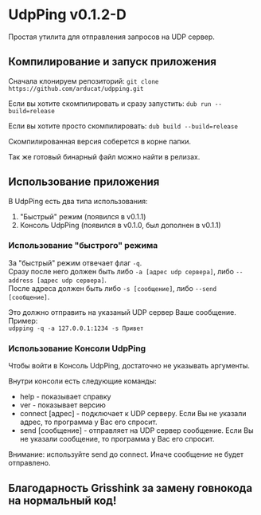 # UdpPing v0.1.2-D

Простая утилита для отправления запросов на UDP сервер.

## Компилирование и запуск приложения


Сначала клонируем репозиторий:
`git clone https://github.com/arducat/udpping.git`


Если вы хотите скомпилировать и сразу запустить:
`dub run --build=release`


Если вы хотите просто скомпилировать:
`dub build --build=release`

Скомпилированная версия соберется в корне папки.

Так же готовый бинарный файл можно найти в релизах.

## Использование приложения

В UdpPing есть два типа использования:
1. "Быстрый" режим (появился в v0.1.1)
2. Консоль UdpPing (появился в v0.1.0, был дополнен в v0.1.1)

### Использование "быстрого" режима

За "быстрый" режим отвечает флаг `-q`.  
Сразу после него должен быть либо `-a [адрес udp сервера]`, либо `--address [адрес udp сервера]`.  
После адреса должен быть либо `-s [сообщение]`, либо `--send [сообщение]`.  

Это должно отправить на указаный UDP сервер Ваше сообщение.  
Пример:  
`udpping -q -a 127.0.0.1:1234 -s Привет`  

### Использование Консоли UdpPing

Чтобы войти в Консоль UdpPing, достаточно не указывать аргументы.  

Внутри консоли есть следующие команды:  
 -  help - показывает справку  
 -  ver - показывает версию  
 -  connect \[адрес] - подключает к UDP серверу. Если Вы не указали адрес, то программа у Вас его спросит.  
 -  send \[сообщение] - отправляет на UDP сервер сообщение. Если Вы не указали сообщение, то программа у Вас его спросит.  

Внимание: используйте send до connect. Иначе сообщение не будет отправлено.

## Благодарность Grisshink за замену говнокода на нормальный код!
